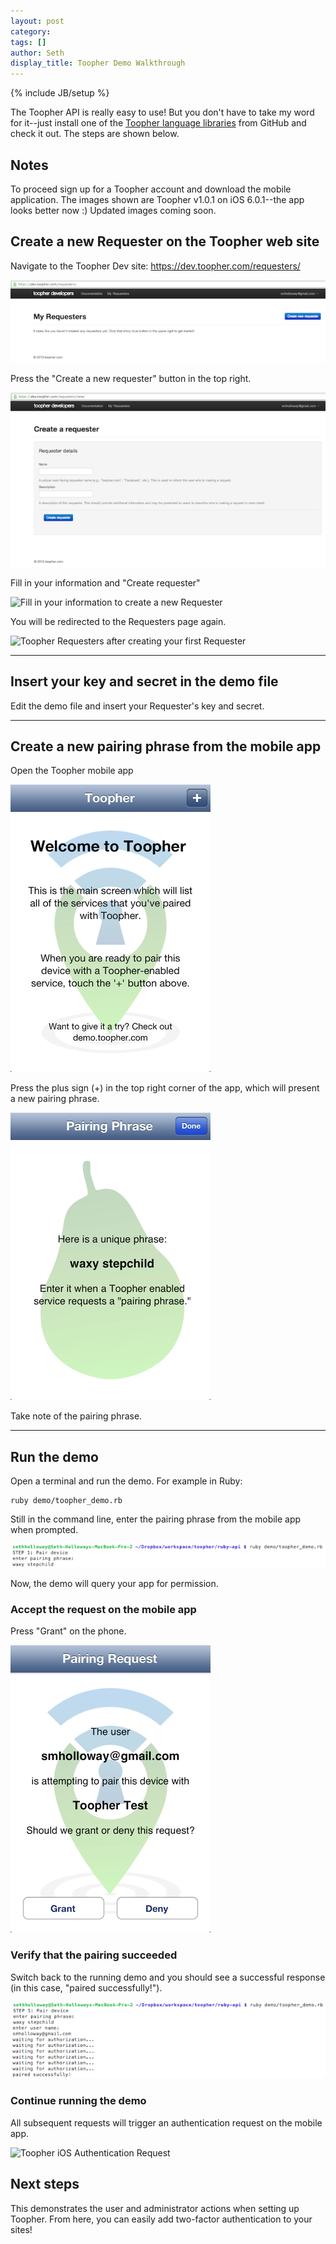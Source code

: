 ```yaml
---
layout: post
category: 
tags: []
author: Seth
display_title: Toopher Demo Walkthrough
---
```

{% include JB/setup %}

The Toopher API is really easy to use! But you don't have to take my
word for it--just install one of the [Toopher language libraries](https://github.com/toopher) from GitHub and
check it out. The steps are shown below.


## Notes
To proceed sign up for a Toopher account and download the mobile
application. The images shown are Toopher v1.0.1 on iOS 6.0.1--the app
looks better now :) Updated images coming soon.


## Create a new Requester on the Toopher web site

Navigate to the Toopher Dev site: https://dev.toopher.com/requesters/

![Toopher Requesters homescreen](/assets/images/ToopherRequestersBlank.png)

Press the "Create a new requester" button in the top right.

![The new Requester page](/assets/images/ToopherCreateRequesterBlank.png)

Fill in your information and "Create requester"

![Fill in your information to create a new
Requester](/assets/images/ToopherCreateRequester.png)

You will be redirected to the Requesters page again. 

![Toopher Requesters after creating your first
Requester](/assets/images/ToopherRequesters.png)

---

## Insert your key and secret in the demo file

Edit the demo file and insert your Requester's key and secret.

---

## Create a new pairing phrase from the mobile app

Open the Toopher mobile app

![Toopher iOS Homescreen](/assets/images/Toopher_iOS_Homescreen.png)

Press the plus sign (+) in the top right corner of the app, which will
present a new pairing phrase.

![Toopher iOS Pairing Phrase](/assets/images/Toopher_iOS_Pairing_Phrase.png)

Take note of the pairing phrase.

---

## Run the demo

Open a terminal and run the demo. For example in Ruby:

```
ruby demo/toopher_demo.rb
```

Still in the command line, enter the pairing phrase from the mobile app
when prompted.

![Toopher demo in Ruby](/assets/images/ToopherRubyAPIPairingPhrase.png)

Now, the demo will query your app for permission.


### Accept the request on the mobile app

Press "Grant" on the phone. 

![Toopher iOS Pairing Request](/assets/images/Toopher_iOS_Pairing_Request.png)


### Verify that the pairing succeeded

Switch back to the running demo and you should see a successful response
(in this case, "paired successfully!").

![Toopher demo in Ruby](/assets/images/ToopherRubyAPIDemoPairingSuccess.png)


### Continue running the demo

All subsequent requests will trigger an authentication request on the
mobile app. 

![Toopher iOS Authentication
Request](/assets/images/Toopher_iOS_Authentication_Request.png)


## Next steps

This demonstrates the user and administrator actions when setting up
Toopher. From here, you can easily add two-factor authentication to your
sites!

